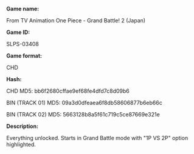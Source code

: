 **Game name:**

From TV Animation One Piece - Grand Battle! 2 (Japan)

**Game ID:**

SLPS-03408

**Game format:**

CHD

**Hash:**

CHD MD5: bb6f2680cffae9ef68fe4dfd7c8d09b6

BIN (TRACK 01) MD5: 09a3d0dfeaea6f8db58606877b6eb66c

BIN (TRACK 02) MD5: 5663128b8a5f61c719c5ce87669e321e

**Description:**

Everything unlocked. Starts in Grand Battle mode with "1P VS 2P" option highlighted.